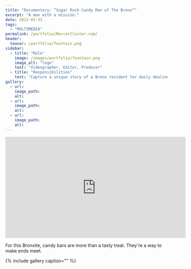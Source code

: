 ```yaml
---
title: "Documentary: “Sugar Rush Candy Man of The Bronx”"
excerpt: "A man with a mission."
date: 2012-03-31
tags: 
  - "MULTIMEDIA"
permalink: /portfolio/MercerCluster.com/
header:
  teaser: /portfolio/fountain.png
sidebar:
  - title: "Role"
    image: /images/portfolio/fountain.png
    image_alt: "logo"
    text: "Videographer, Editor, Producer"
  - title: "Responsibilities"
    text: "Capture a unique story of a Bronx resident for daily dealine."
gallery:
  - url:
    image_path:
    alt:
  - url:
    image_path:
    alt:
  - url:
    image_path:
    alt:
---
```


<iframe width="560" height="315" src="https://www.youtube.com/embed/KdOTPBT-vDU" frameborder="0" allow="accelerometer; autoplay; encrypted-media; gyroscope; picture-in-picture" allowfullscreen></iframe>

For this Bronxite, candy bars are more than a tasty treat. They're a way to make ends meet.

{% include gallery caption="" %}
